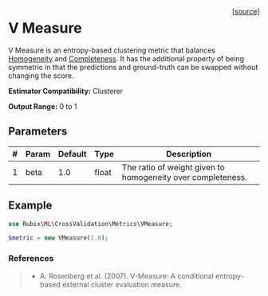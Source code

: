 <span style="float:right;"><a href="https://github.com/RubixML/ML/blob/master/src/CrossValidation/Metrics/VMeasure.php">[source]</a></span>

# V Measure
V Measure is an entropy-based clustering metric that balances [Homogeneity](homogeneity.md) and [Completeness](completeness.md). It has the additional property of being symmetric in that the predictions and ground-truth can be swapped without changing the score.

**Estimator Compatibility:** Clusterer

**Output Range:** 0 to 1

## Parameters
| # | Param | Default | Type | Description |
|---|---|---|---|---|
| 1 | beta | 1.0 | float | The ratio of weight given to homogeneity over completeness. |

## Example
```php
use Rubix\ML\CrossValidation\Metrics\VMeasure;

$metric = new VMeasure(1.0);
```

### References
>- A. Rosenberg et al. (2007). V-Measure: A conditional entropy-based external cluster evaluation measure.